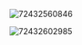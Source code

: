  ![72432560846](E:\blog\chengzongxin.github.io\_posts\assets\1724325608467.png)





![72432602985](E:\blog\chengzongxin.github.io\_posts\assets\1724326029851.png)